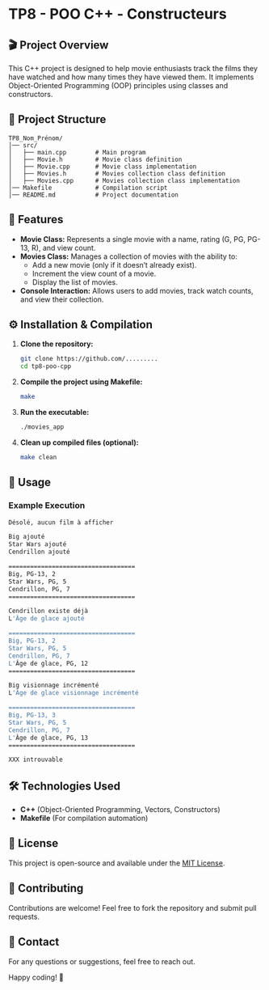 # TP8 - POO C++ - Constructeurs

## 🎬 Project Overview
This C++ project is designed to help movie enthusiasts track the films they have watched and how many times they have viewed them. It implements Object-Oriented Programming (OOP) principles using classes and constructors.

## 📂 Project Structure
```
TP8_Nom_Prénom/
│── src/
│   ├── main.cpp        # Main program
│   ├── Movie.h         # Movie class definition
│   ├── Movie.cpp       # Movie class implementation
│   ├── Movies.h        # Movies collection class definition
│   ├── Movies.cpp      # Movies collection class implementation
│── Makefile            # Compilation script
│── README.md           # Project documentation
```

## 📌 Features
- **Movie Class:** Represents a single movie with a name, rating (G, PG, PG-13, R), and view count.
- **Movies Class:** Manages a collection of movies with the ability to:
  - Add a new movie (only if it doesn’t already exist).
  - Increment the view count of a movie.
  - Display the list of movies.
- **Console Interaction:** Allows users to add movies, track watch counts, and view their collection.

## ⚙️ Installation & Compilation
1. **Clone the repository:**
   ```sh
   git clone https://github.com/.........
   cd tp8-poo-cpp
   ```
2. **Compile the project using Makefile:**
   ```sh
   make
   ```
3. **Run the executable:**
   ```sh
   ./movies_app
   ```
4. **Clean up compiled files (optional):**
   ```sh
   make clean
   ```

## 🚀 Usage
### Example Execution
```sh
Désolé, aucun film à afficher

Big ajouté
Star Wars ajouté
Cendrillon ajouté

===================================
Big, PG-13, 2
Star Wars, PG, 5
Cendrillon, PG, 7
===================================

Cendrillon existe déjà
L'Âge de glace ajouté

===================================
Big, PG-13, 2
Star Wars, PG, 5
Cendrillon, PG, 7
L'Âge de glace, PG, 12
===================================

Big visionnage incrémenté
L'Âge de glace visionnage incrémenté

===================================
Big, PG-13, 3
Star Wars, PG, 5
Cendrillon, PG, 7
L'Âge de glace, PG, 13
===================================

XXX introuvable
```

## 🛠️ Technologies Used
- **C++** (Object-Oriented Programming, Vectors, Constructors)
- **Makefile** (For compilation automation)

## 📜 License
This project is open-source and available under the [MIT License](LICENSE).

## 🤝 Contributing
Contributions are welcome! Feel free to fork the repository and submit pull requests.

## 📧 Contact
For any questions or suggestions, feel free to reach out.

Happy coding! 🚀

